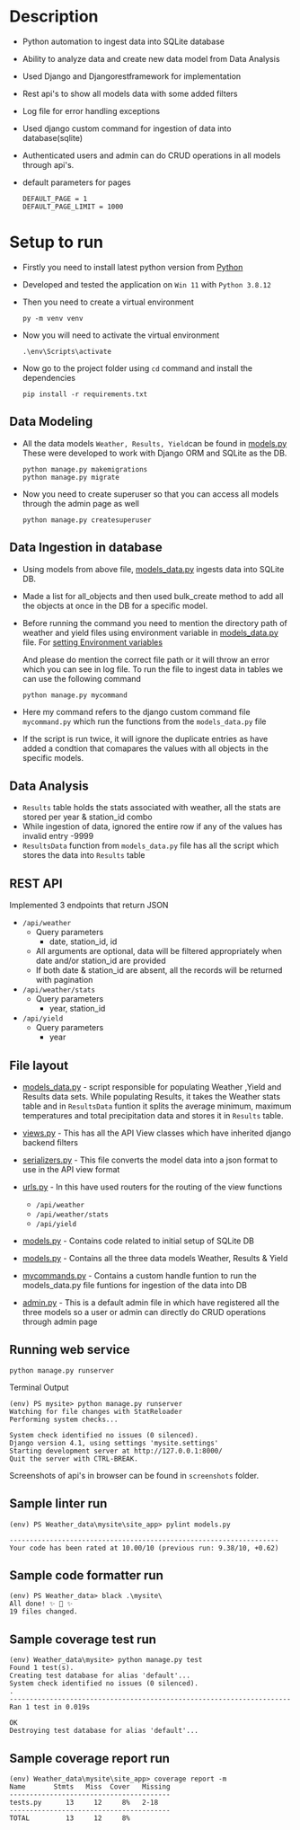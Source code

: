 # Description

- Python automation to ingest data into SQLite database
- Ability to analyze data and create new data model from Data Analysis
- Used Django and Djangorestframework for implementation
- Rest api's to show all models data with some added filters
- Log file for error handling exceptions
- Used django custom command for ingestion of data into database(sqlite)
- Authenticated users and admin can do CRUD operations in all models through api's.
- default parameters for pages

  ```
  DEFAULT_PAGE = 1
  DEFAULT_PAGE_LIMIT = 1000
  ```

# Setup to run

- Firstly you need to install latest python version from [Python](https://www.python.org/)
- Developed and tested the application on `Win 11` with `Python 3.8.12`
- Then you need to create a virtual environment

  ```
  py -m venv venv
  ```

- Now you will need to activate the virtual environment

  ```
  .\env\Scripts\activate
  ```

- Now go to the project folder using `cd` command and install the dependencies
  ```
  pip install -r requirements.txt
  ```

## Data Modeling

- All the data models `Weather, Results, Yield`can be found in [models.py](models.py)
  These were developed to work with Django ORM and SQLite as the DB.

  ```
  python manage.py makemigrations
  python manage.py migrate
  ```

- Now you need to create superuser so that you can access all models through the admin page as well
  ```
  python manage.py createsuperuser
  ```

## Data Ingestion in database

- Using models from above file, [models_data.py](models_data.py) ingests data into SQLite DB.
- Made a list for all_objects and then used bulk_create method to add all the objects at once in the DB for a specific model.
- Before running the command you need to mention the directory path of weather and yield files using environment variable in
  [models_data.py](models_data.py) file. For [setting Environment variables](https://docs.oracle.com/en/database/oracle/machine-learning/oml4r/1.5.1/oread/creating-and-modifying-environment-variables-on-windows.html)

  And please do mention the correct file path or it will throw an error which you can see in log file. To run the file to ingest data in tables we can use the following command

  ```
  python manage.py mycommand
  ```

- Here my command refers to the django custom command file `mycommand.py` which run the functions
  from the `models_data.py` file
- If the script is run twice, it will ignore the duplicate entries as have added a condtion that
  comapares the values with all objects in the specific models.

## Data Analysis

- `Results` table holds the stats associated with weather, all the stats are stored per year & station_id combo
- While ingestion of data, ignored the entire row if any of the values has invalid entry -9999
- `ResultsData` function from `models_data.py` file has all the script which stores the data into `Results` table

## REST API

Implemented 3 endpoints that return JSON

- `/api/weather`
  - Query parameters
    - date, station_id, id
  - All arguments are optional, data will be filtered appropriately when date and/or station_id are provided
  - If both date & station_id are absent, all the records will be returned with pagination
- `/api/weather/stats`
  - Query parameters
    - year, station_id
- `/api/yield`
  - Query parameters
    - year

## File layout

- [models_data.py](models_data.py) - script responsible for populating Weather ,Yield and Results data sets.
  While populating Results, it takes the Weather stats table and in `ResultsData` funtion it splits the average minimum, maximum temperatures and total precipitation data and stores it in `Results` table.

- [views.py](views.py) - This has all the API View classes which have inherited django backend filters

- [serializers.py](serializers.py) - This file converts the model data into a json format to use in the API view format

- [urls.py](urls.py) - In this have used routers for the routing of the view functions

  - `/api/weather`
  - `/api/weather/stats`
  - `/api/yield`

- [models.py](.py) - Contains code related to initial setup of SQLite DB

- [models.py](models.py) - Contains all the three data models Weather, Results & Yield

- [mycommands.py](mycommands.py) - Contains a custom handle funtion to run the models_data.py file funtions for ingestion of the data into DB

- [admin.py](admin.py) - This is a default admin file in which have registered all the three models so a user or admin can directly do CRUD
  operations through admin page

## Running web service

```
python manage.py runserver
```

Terminal Output

```
(env) PS mysite> python manage.py runserver
Watching for file changes with StatReloader
Performing system checks...

System check identified no issues (0 silenced).
Django version 4.1, using settings 'mysite.settings'
Starting development server at http://127.0.0.1:8000/
Quit the server with CTRL-BREAK.

```

Screenshots of api's in browser can be found in `screenshots` folder.

## Sample linter run

```
(env) PS Weather_data\mysite\site_app> pylint models.py

-------------------------------------------------------------------
Your code has been rated at 10.00/10 (previous run: 9.38/10, +0.62)
```

## Sample code formatter run

```
(env) PS Weather_data> black .\mysite\
All done! ✨ 🍰 ✨
19 files changed.
```

## Sample coverage test run

```
(env) Weather_data\mysite> python manage.py test
Found 1 test(s).
Creating test database for alias 'default'...
System check identified no issues (0 silenced).
.
----------------------------------------------------------------------
Ran 1 test in 0.019s

OK
Destroying test database for alias 'default'...
```

## Sample coverage report run

```
(env) Weather_data\mysite\site_app> coverage report -m
Name       Stmts   Miss  Cover   Missing
----------------------------------------
tests.py      13     12     8%   2-18
----------------------------------------
TOTAL         13     12     8%

```
